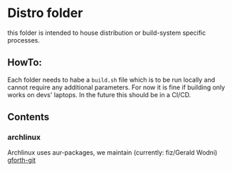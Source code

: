 # Distro folder

this folder is intended to house distribution or build-system specific processes.

## HowTo:
Each folder needs to habe a `build.sh` file which is to be run locally and cannot require any additional parameters.
For now it is fine if building only works on devs' laptops. In the future this should be in a CI/CD.

## Contents

### archlinux

Archlinux uses aur-packages, we maintain (currently: fiz/Gerald Wodni) [gforth-git](https://aur.archlinux.org/packages/gforth-git)

